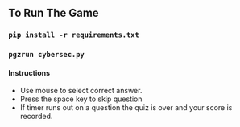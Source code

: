 
## To Run The Game

### `pip install -r requirements.txt`

### `pgzrun cybersec.py`

#### Instructions

- Use mouse to select correct answer.
- Press the space key to skip question
- If timer runs out on a question the quiz is over and your score is recorded.
